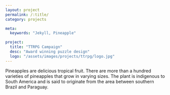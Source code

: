 ```yaml
---
layout: project
permalink: /:title/
category: projects

meta:
  keywords: "Jekyll, Pineapple"

project:
  title: "TTRPG Campaign"
  desc: "Award winning puzzle design"
  logo: "/assets/images/projects/ttrpg/logo.jpg"
---
```

<p>Pineapples are delicious tropical fruit. There are more than a hundred varieties of pineapples that grow in varying sizes. The plant is indigenous to South America and is said to originate from the area between southern Brazil and Paraguay.</p>